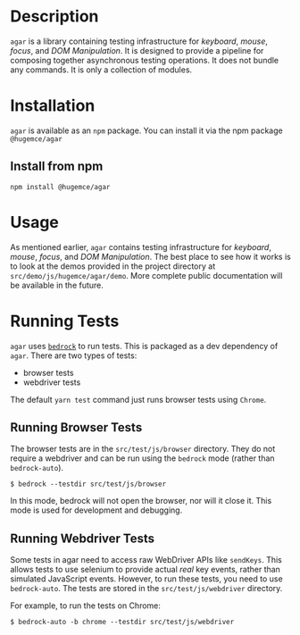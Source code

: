 # Description

`agar` is a library containing testing infrastructure for _keyboard_, _mouse_, _focus_, and _DOM Manipulation_. It is designed to provide a pipeline for composing together asynchronous testing operations. It does not bundle any commands. It is only a collection of modules.

# Installation

`agar` is available as an `npm` package. You can install it via the npm package `@hugemce/agar`

## Install from npm

`npm install @hugemce/agar`

# Usage

As mentioned earlier, `agar` contains testing infrastructure for _keyboard_, _mouse_, _focus_, and _DOM Manipulation_. The best place to see how it works is to look at the demos provided in the project directory at `src/demo/js/hugemce/agar/demo`. More complete public documentation will be available in the future.

# Running Tests

`agar` uses [`bedrock`](https://www.npmjs.com/package/@ephox/bedrock) to run tests. This is packaged as a dev dependency of `agar`. There are two types of tests:

* browser tests
* webdriver tests

The default `yarn test` command just runs browser tests using `Chrome`.

## Running Browser Tests

The browser tests are in the `src/test/js/browser` directory. They do not require a webdriver and can be run using the `bedrock` mode (rather than `bedrock-auto`).

`$ bedrock --testdir src/test/js/browser`

In this mode, bedrock will not open the browser, nor will it close it. This mode is used for development and debugging.

## Running Webdriver Tests

Some tests in agar need to access raw WebDriver APIs like `sendKeys`. This allows tests to use selenium to provide actual *real* key events, rather than simulated JavaScript events. However, to run these tests, you need to use `bedrock-auto`. The tests are stored in the `src/test/js/webdriver` directory.

For example, to run the tests on Chrome:

`$ bedrock-auto -b chrome --testdir src/test/js/webdriver`

